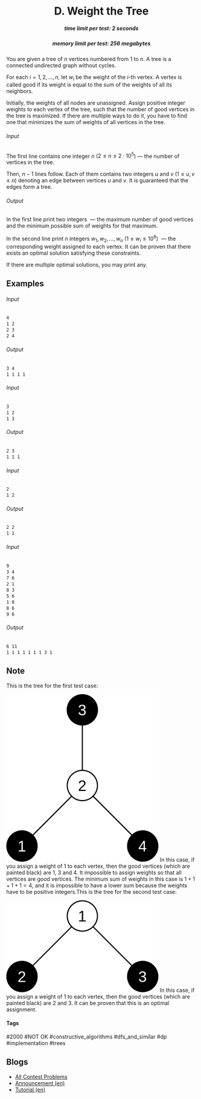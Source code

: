 <h1 style='text-align: center;'> D. Weight the Tree</h1>

<h5 style='text-align: center;'>time limit per test: 2 seconds</h5>
<h5 style='text-align: center;'>memory limit per test: 256 megabytes</h5>

You are given a tree of $n$ vertices numbered from $1$ to $n$. A tree is a connected undirected graph without cycles. 

For each $i=1,2, \ldots, n$, let $w_i$ be the weight of the $i$-th vertex. A vertex is called good if its weight is equal to the sum of the weights of all its neighbors.

Initially, the weights of all nodes are unassigned. Assign positive integer weights to each vertex of the tree, such that the number of good vertices in the tree is maximized. If there are multiple ways to do it, you have to find one that minimizes the sum of weights of all vertices in the tree.

###### Input

The first line contains one integer $n$ ($2\le n\le 2\cdot 10^5$) — the number of vertices in the tree.

Then, $n−1$ lines follow. Each of them contains two integers $u$ and $v$ ($1\le u,v\le n$) denoting an edge between vertices $u$ and $v$. It is guaranteed that the edges form a tree.

###### Output

In the first line print two integers  — the maximum number of good vertices and the minimum possible sum of weights for that maximum.

In the second line print $n$ integers $w_1, w_2, \ldots, w_n$ ($1\le w_i\le 10^9$)  — the corresponding weight assigned to each vertex. It can be proven that there exists an optimal solution satisfying these constraints.

If there are multiple optimal solutions, you may print any.

## Examples

###### Input


```text
4
1 2
2 3
2 4
```
###### Output


```text
3 4
1 1 1 1 
```
###### Input


```text
3
1 2
1 3
```
###### Output


```text
2 3
1 1 1 
```
###### Input


```text
2
1 2
```
###### Output


```text
2 2
1 1
```
###### Input


```text
9
3 4
7 6
2 1
8 3
5 6
1 8
8 6
9 6
```
###### Output


```text
6 11
1 1 1 1 1 1 1 3 1 
```
## Note

This is the tree for the first test case: 

 ![](images/fcb7a0361f49ebc6c1ebe8ab10feeb28965d4123.png)  In this case, if you assign a weight of $1$ to each vertex, then the good vertices (which are painted black) are $1$, $3$ and $4$. It impossible to assign weights so that all vertices are good vertices. The minimum sum of weights in this case is $1+1+1+1=4$, and it is impossible to have a lower sum because the weights have to be positive integers.This is the tree for the second test case: 

 ![](images/1512e4afbd87b887047491bcc8949e20f8ab5841.png)  In this case, if you assign a weight of $1$ to each vertex, then the good vertices (which are painted black) are $2$ and $3$. It can be proven that this is an optimal assignment.

#### Tags 

#2000 #NOT OK #constructive_algorithms #dfs_and_similar #dp #implementation #trees 

## Blogs
- [All Contest Problems](../Codeforces_Round_774_(Div._2).md)
- [Announcement (en)](../blogs/Announcement_(en).md)
- [Tutorial (en)](../blogs/Tutorial_(en).md)
